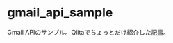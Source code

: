 # gmail_api_sample
Gmail APIのサンプル。Qiitaでちょっとだけ紹介した[記事](https://qiita.com/hideshis/items/700b62328bcf14cc15fd)。
